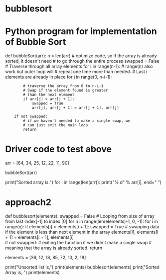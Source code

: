 # bubblesort
# Python program for implementation of Bubble Sort

def bubbleSort(arr):
	n = len(arr)
	# optimize code, so if the array is already sorted, it doesn't need
	# to go through the entire process
	swapped = False
	# Traverse through all array elements
	for i in range(n-1):
		# range(n) also work but outer loop will
		# repeat one time more than needed.
		# Last i elements are already in place
		for j in range(0, n-i-1):

			# traverse the array from 0 to n-i-1
			# Swap if the element found is greater
			# than the next element
			if arr[j] > arr[j + 1]:
				swapped = True
				arr[j], arr[j + 1] = arr[j + 1], arr[j]
		
		if not swapped:
			# if we haven't needed to make a single swap, we 
			# can just exit the main loop.
			return


# Driver code to test above
arr = [64, 34, 25, 12, 22, 11, 90]

bubbleSort(arr)

print("Sorted array is:")
for i in range(len(arr)):
	print("% d" % arr[i], end=" ")


# approach2
def bubblesort(elements):
	swapped = False
	# Looping from size of array from last index[-1] to index [0]
	for n in range(len(elements)-1, 0, -1):
		for i in range(n):
			if elements[i] > elements[i + 1]:
				swapped = True
				# swapping data if the element is less than next element in the array
				elements[i], elements[i + 1] = elements[i + 1], elements[i]	 
		if not swapped:
			# exiting the function if we didn't make a single swap
			# meaning that the array is already sorted.
			return

elements = [39, 12, 18, 85, 72, 10, 2, 18]

print("Unsorted list is,")
print(elements)
bubblesort(elements)
print("Sorted Array is, ")
print(elements)
